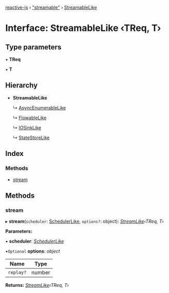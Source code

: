 [reactive-js](../README.md) › ["streamable"](../modules/_streamable_.md) › [StreamableLike](_streamable_.streamablelike.md)

# Interface: StreamableLike ‹**TReq, T**›

## Type parameters

▪ **TReq**

▪ **T**

## Hierarchy

* **StreamableLike**

  ↳ [AsyncEnumerableLike](_asyncenumerable_.asyncenumerablelike.md)

  ↳ [FlowableLike](_flowable_.flowablelike.md)

  ↳ [IOSinkLike](_io_.iosinklike.md)

  ↳ [StateStoreLike](_statestore_.statestorelike.md)

## Index

### Methods

* [stream](_streamable_.streamablelike.md#stream)

## Methods

###  stream

▸ **stream**(`scheduler`: [SchedulerLike](_scheduler_.schedulerlike.md), `options?`: object): *[StreamLike](_observable_.streamlike.md)‹TReq, T›*

**Parameters:**

▪ **scheduler**: *[SchedulerLike](_scheduler_.schedulerlike.md)*

▪`Optional`  **options**: *object*

Name | Type |
------ | ------ |
`replay?` | number |

**Returns:** *[StreamLike](_observable_.streamlike.md)‹TReq, T›*
